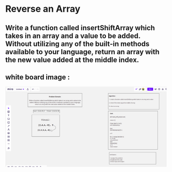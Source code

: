 # Reverse an Array

## Write a function called insertShiftArray which takes in an array and a value to be added. Without utilizing any of the built-in methods available to your language, return an array with the new value added at the middle index.


## white board image : 

![Board](array-insert-shift.png)



